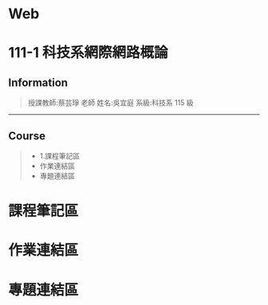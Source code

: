 # Web
111-1 科技系網際網路概論
===========

## Information

> 授課教師:蔡芸琤 老師
> 姓名:吳宜庭
> 系級:科技系 115 級

---------

## Course
>- 1.課程筆記區
>- 作業連結區 
>- 專題連結區

[1.課程筆記區]: https://github.com/ett9292/Web#課程筆記區

# 課程筆記區
>

# 作業連結區
>

# 專題連結區
